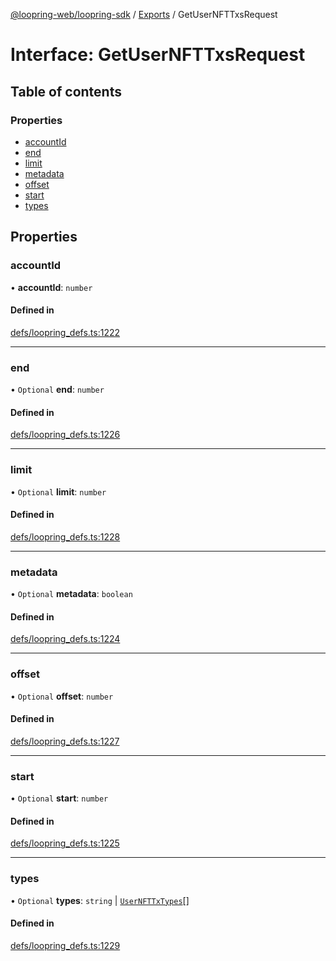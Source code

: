 [@loopring-web/loopring-sdk](../README.md) / [Exports](../modules.md) / GetUserNFTTxsRequest

# Interface: GetUserNFTTxsRequest

## Table of contents

### Properties

- [accountId](GetUserNFTTxsRequest.md#accountid)
- [end](GetUserNFTTxsRequest.md#end)
- [limit](GetUserNFTTxsRequest.md#limit)
- [metadata](GetUserNFTTxsRequest.md#metadata)
- [offset](GetUserNFTTxsRequest.md#offset)
- [start](GetUserNFTTxsRequest.md#start)
- [types](GetUserNFTTxsRequest.md#types)

## Properties

### accountId

• **accountId**: `number`

#### Defined in

[defs/loopring_defs.ts:1222](https://github.com/Loopring/loopring_sdk/blob/6d0be7c/src/defs/loopring_defs.ts#L1222)

___

### end

• `Optional` **end**: `number`

#### Defined in

[defs/loopring_defs.ts:1226](https://github.com/Loopring/loopring_sdk/blob/6d0be7c/src/defs/loopring_defs.ts#L1226)

___

### limit

• `Optional` **limit**: `number`

#### Defined in

[defs/loopring_defs.ts:1228](https://github.com/Loopring/loopring_sdk/blob/6d0be7c/src/defs/loopring_defs.ts#L1228)

___

### metadata

• `Optional` **metadata**: `boolean`

#### Defined in

[defs/loopring_defs.ts:1224](https://github.com/Loopring/loopring_sdk/blob/6d0be7c/src/defs/loopring_defs.ts#L1224)

___

### offset

• `Optional` **offset**: `number`

#### Defined in

[defs/loopring_defs.ts:1227](https://github.com/Loopring/loopring_sdk/blob/6d0be7c/src/defs/loopring_defs.ts#L1227)

___

### start

• `Optional` **start**: `number`

#### Defined in

[defs/loopring_defs.ts:1225](https://github.com/Loopring/loopring_sdk/blob/6d0be7c/src/defs/loopring_defs.ts#L1225)

___

### types

• `Optional` **types**: `string` \| [`UserNFTTxTypes`](../enums/UserNFTTxTypes.md)[]

#### Defined in

[defs/loopring_defs.ts:1229](https://github.com/Loopring/loopring_sdk/blob/6d0be7c/src/defs/loopring_defs.ts#L1229)
